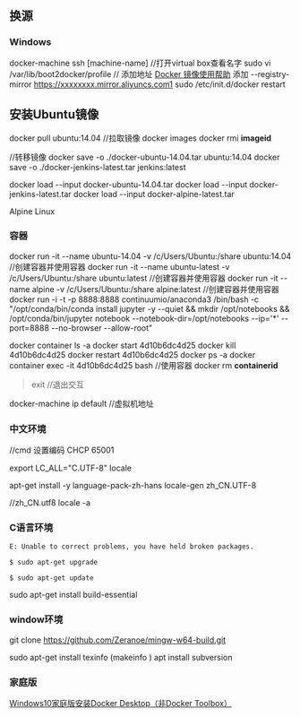 ## 换源

### Windows
docker-machine ssh [machine-name]           //打开virtual box查看名字
sudo vi /var/lib/boot2docker/profile          // 添加地址 [Docker 镜像使用帮助](https://lug.ustc.edu.cn/wiki/mirrors/help/docker)
添加 --registry-mirror https://xxxxxxxx.mirror.aliyuncs.com1
sudo /etc/init.d/docker restart



## 安装Ubuntu镜像
docker pull ubuntu:14.04 //拉取镜像
docker images 
docker rmi **imageid**

 
//转移镜像
docker save -o ./docker-ubuntu-14.04.tar ubuntu:14.04
docker save -o ./docker-jenkins-latest.tar jenkins:latest

docker load --input docker-ubuntu-14.04.tar
docker load --input docker-jenkins-latest.tar
docker load --input docker-alpine-latest.tar


Alpine Linux
### 容器
docker run -it  --name ubuntu-14.04 -v /c/Users/Ubuntu:/share ubuntu:14.04  //创建容器并使用容器
docker run -it  --name ubuntu-latest -v /c/Users/Ubuntu:/share ubuntu:latest  //创建容器并使用容器
docker run -it  --name alpine -v /c/Users/Ubuntu:/share alpine:latest  //创建容器并使用容器
docker run -i -t -p 8888:8888 continuumio/anaconda3 /bin/bash -c "/opt/conda/bin/conda install jupyter -y --quiet && mkdir /opt/notebooks && /opt/conda/bin/jupyter notebook --notebook-dir=/opt/notebooks --ip='*' --port=8888 --no-browser --allow-root"

docker container ls -a
docker start 4d10b6dc4d25
docker kill  4d10b6dc4d25
docker restart 4d10b6dc4d25
docker ps -a
docker container exec -it 4d10b6dc4d25 bash //使用容器
docker rm **containerid**
>exit //退出交互

docker-machine ip default //虚拟机地址
### 中文环境
//cmd 设置编码
CHCP 65001


export LC_ALL="C.UTF-8"
locale

apt-get install -y language-pack-zh-hans
locale-gen zh_CN.UTF-8

//zh_CN.utf8
locale -a

### C语言环境
``` 
E: Unable to correct problems, you have held broken packages.

$ sudo apt-get upgrade

$ sudo apt-get update
```

sudo apt-get install build-essential



### window环境
git clone https://github.com/Zeranoe/mingw-w64-build.git

sudo apt-get install texinfo (makeinfo )
apt install subversion




### 家庭版
[Windows10家庭版安装Docker Desktop（非Docker Toolbox）](https://www.jianshu.com/p/1329954aa329)
